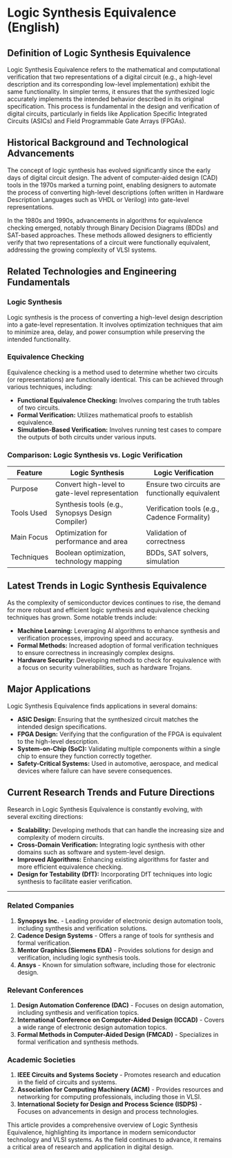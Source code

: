 # Logic Synthesis Equivalence (English)

## Definition of Logic Synthesis Equivalence

Logic Synthesis Equivalence refers to the mathematical and computational verification that two representations of a digital circuit (e.g., a high-level description and its corresponding low-level implementation) exhibit the same functionality. In simpler terms, it ensures that the synthesized logic accurately implements the intended behavior described in its original specification. This process is fundamental in the design and verification of digital circuits, particularly in fields like Application Specific Integrated Circuits (ASICs) and Field Programmable Gate Arrays (FPGAs).

## Historical Background and Technological Advancements

The concept of logic synthesis has evolved significantly since the early days of digital circuit design. The advent of computer-aided design (CAD) tools in the 1970s marked a turning point, enabling designers to automate the process of converting high-level descriptions (often written in Hardware Description Languages such as VHDL or Verilog) into gate-level representations.

In the 1980s and 1990s, advancements in algorithms for equivalence checking emerged, notably through Binary Decision Diagrams (BDDs) and SAT-based approaches. These methods allowed designers to efficiently verify that two representations of a circuit were functionally equivalent, addressing the growing complexity of VLSI systems.

## Related Technologies and Engineering Fundamentals

### Logic Synthesis

Logic synthesis is the process of converting a high-level design description into a gate-level representation. It involves optimization techniques that aim to minimize area, delay, and power consumption while preserving the intended functionality.

### Equivalence Checking

Equivalence checking is a method used to determine whether two circuits (or representations) are functionally identical. This can be achieved through various techniques, including:

- **Functional Equivalence Checking:** Involves comparing the truth tables of two circuits.
- **Formal Verification:** Utilizes mathematical proofs to establish equivalence.
- **Simulation-Based Verification:** Involves running test cases to compare the outputs of both circuits under various inputs.

### Comparison: Logic Synthesis vs. Logic Verification

| Feature                        | Logic Synthesis                | Logic Verification               |
|--------------------------------|--------------------------------|----------------------------------|
| Purpose                        | Convert high-level to gate-level representation | Ensure two circuits are functionally equivalent |
| Tools Used                     | Synthesis tools (e.g., Synopsys Design Compiler) | Verification tools (e.g., Cadence Formality) |
| Main Focus                     | Optimization for performance and area | Validation of correctness         |
| Techniques                     | Boolean optimization, technology mapping | BDDs, SAT solvers, simulation     |

## Latest Trends in Logic Synthesis Equivalence

As the complexity of semiconductor devices continues to rise, the demand for more robust and efficient logic synthesis and equivalence checking techniques has grown. Some notable trends include:

- **Machine Learning:** Leveraging AI algorithms to enhance synthesis and verification processes, improving speed and accuracy.
- **Formal Methods:** Increased adoption of formal verification techniques to ensure correctness in increasingly complex designs.
- **Hardware Security:** Developing methods to check for equivalence with a focus on security vulnerabilities, such as hardware Trojans.

## Major Applications

Logic Synthesis Equivalence finds applications in several domains:

- **ASIC Design:** Ensuring that the synthesized circuit matches the intended design specifications.
- **FPGA Design:** Verifying that the configuration of the FPGA is equivalent to the high-level description.
- **System-on-Chip (SoC):** Validating multiple components within a single chip to ensure they function correctly together.
- **Safety-Critical Systems:** Used in automotive, aerospace, and medical devices where failure can have severe consequences.

## Current Research Trends and Future Directions

Research in Logic Synthesis Equivalence is constantly evolving, with several exciting directions:

- **Scalability:** Developing methods that can handle the increasing size and complexity of modern circuits.
- **Cross-Domain Verification:** Integrating logic synthesis with other domains such as software and system-level design.
- **Improved Algorithms:** Enhancing existing algorithms for faster and more efficient equivalence checking.
- **Design for Testability (DfT):** Incorporating DfT techniques into logic synthesis to facilitate easier verification.

---

### Related Companies

1. **Synopsys Inc.** - Leading provider of electronic design automation tools, including synthesis and verification solutions.
2. **Cadence Design Systems** - Offers a range of tools for synthesis and formal verification.
3. **Mentor Graphics (Siemens EDA)** - Provides solutions for design and verification, including logic synthesis tools.
4. **Ansys** - Known for simulation software, including those for electronic design.

### Relevant Conferences

1. **Design Automation Conference (DAC)** - Focuses on design automation, including synthesis and verification topics.
2. **International Conference on Computer-Aided Design (ICCAD)** - Covers a wide range of electronic design automation topics.
3. **Formal Methods in Computer-Aided Design (FMCAD)** - Specializes in formal verification and synthesis methods.

### Academic Societies

1. **IEEE Circuits and Systems Society** - Promotes research and education in the field of circuits and systems.
2. **Association for Computing Machinery (ACM)** - Provides resources and networking for computing professionals, including those in VLSI.
3. **International Society for Design and Process Science (ISDPS)** - Focuses on advancements in design and process technologies.

This article provides a comprehensive overview of Logic Synthesis Equivalence, highlighting its importance in modern semiconductor technology and VLSI systems. As the field continues to advance, it remains a critical area of research and application in digital design.